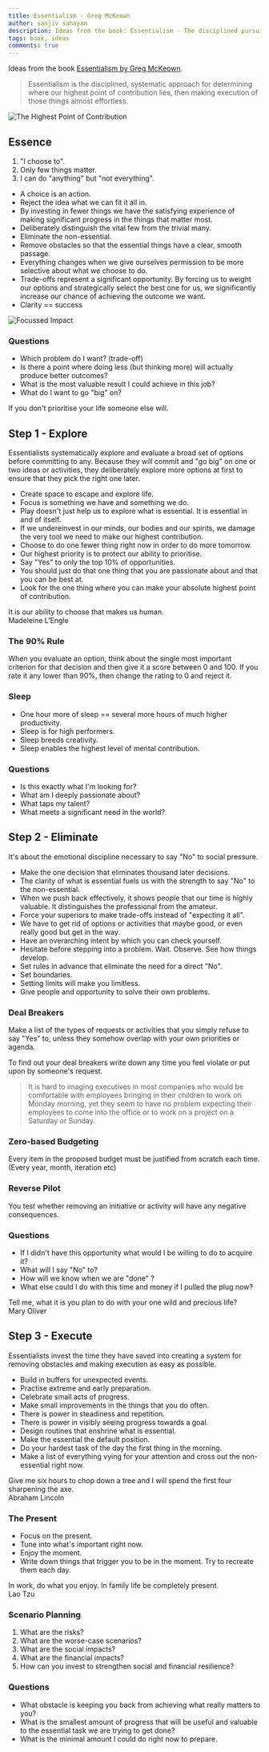 ```yaml
---
title: Essentialism - Greg McKeown
author: sanjiv sahayam
description: Ideas from the book: Essentialism - The disciplined pursuit of less by Greg McKeown.
tags: book, ideas
comments: true
---
```


Ideas from the book [Essentialism by Greg McKeown](http://www.amazon.com/Essentialism-The-Disciplined-Pursuit-Less/dp/0804137382).

> Essentialism is the disciplined, systematic approach for determining where our highest point of contribution lies, then making execution of those things almost effortless.

![The Highest Point of Contribution](/images/essentialism_highest_point_of_contribution.png)

## Essence ##

1. "I choose to".
1. Only few things matter.
1. I can do "anything" but "not everything".

* A choice is an action.
* Reject the idea what we can fit it all in.
* By investing in fewer things we have the satisfying experience of making significant progress in the things that matter most.
* Deliberately distinguish the vital few from the trivial many.
* Eliminate the non-essential.
* Remove obstacles so that the essential things have a clear, smooth passage.
* Everything changes when we give ourselves permission to be more selective about what we choose to do.
* Trade-offs represent a significant opportunity. By forcing us to weight our options and strategically select the best one for us, we significantly increase our chance of achieving the outcome we want.
* Clarity == success

![Focussed Impact](/images/essentialism_energy.png)

### Questions ###

* Which problem do I want? (trade-off)
* Is there a point where doing less (but thinking more) will actually produce better outcomes?
* What is the most valuable result I could achieve in this job?
* What do I want to go "big" on?

<div class="quote">If you don't prioritise your life someone else will.</div>

## Step 1 - Explore ##

Essentialists systematically explore and evaluate a broad set of options before committing to any. Because they will commit and "go big" on one or two ideas or activities, they deliberately explore more options at first to ensure that they pick the right one later.

* Create space to escape and explore life.
* Focus is something we have and something we do.
* Play doesn't just help us to explore what is essential. It is essential in and of itself.
* If we undereinvest in our minds, our bodies and our spirits, we damage the very tool we need to make our highest contribution.
* Choose to do one fewer thing right now in order to do more tomorrow.
* Our highest priority is to protect our ability to prioritise.
* Say "Yes" to only the top 10% of opportunities.
* You should just do that one thing that you are passionate about and that you can be best at.
* Look for the one thing where you can make your absolute highest point of contribution.

<div class="quote">It is our ability to choose that makes us human.</div>
<div class="attribution">Madeleine L'Engle</div>

### The 90% Rule ###

When you evaluate an option, think about the single most important criterion for that decision and then give it a score between 0 and 100. If you rate it any lower than 90%, then change the rating to 0 and reject it.

### Sleep ###
* One hour more of sleep == several more hours of much higher productivity.
* Sleep is for high performers.
* Sleep breeds creativity.
* Sleep enables the highest level of mental contribution.

### Questions ###

* Is this exactly what I'm looking for?
* What am I deeply passionate about?
* What taps my talent?
* What meets a significant need in the world?

## Step 2 - Eliminate ##

It's about the emotional discipline necessary to say "No" to social pressure.

* Make the one decision that eliminates thousand later decisions.
* The clarity of what is essential fuels us with the strength to say "No" to the non-essential.
* When we push back effectively, it shows people that our time is highly valuable. It distinguishes the professional from the amateur.
* Force your superiors to make trade-offs instead of "expecting it all".
* We have to get rid of options or activities that maybe good, or even really good but get in the way.
* Have an overarching intent by which you can check yourself.
* Hesitate before stepping into a problem. Wait. Observe. See how things develop.
* Set rules in advance that eliminate the need for a direct "No".
* Set boundaries.
* Setting limits will make you limitless.
* Give people and opportunity to solve their own problems.

### Deal Breakers ###

Make a list of the types of requests or activities that you simply refuse to say "Yes" to, unless they somehow overlap with your own priorities or agenda.

To find out your deal breakers write down any time you feel violate or put upon by someone's request.


> It is hard to imaging executives in most companies who would be comfortable with employees bringing in their children to work on Monday morning, yet they seem to have no problem expecting their employees to come into the office or to work on a project on a Saturday or Sunday.

### Zero-based Budgeting ###

Every item in the proposed budget must be justified from scratch each time. (Every year, month, iteration etc)

### Reverse Pilot ###

You test whether removing an initiative or activity will have any negative consequences.

### Questions ###

* If I didn't have this opportunity what would I be willing to do to acquire it?
* What will I say "No" to?
* How will we know when we are "done" ?
* What else could I do with this time and money if I pulled the plug now?

<div class="quote">Tell me, what it is you plan to do with your one wild and precious life?</div>
<div class="attribution">Mary Oliver</div>


## Step 3 - Execute ##

Essentialists invest the time they have saved into creating a system for removing obstacles and making execution as easy as possible.

* Build in buffers for unexpected events.
* Practise extreme and early preparation.
* Celebrate small acts of progress.
* Make small improvements in the things that you do often.
* There is power in steadiness and repetition.
* There is power in visibly seeing progress towards a goal.
* Design routines that enshrine what is essential.
* Make the essential the default position.
* Do your hardest task of the day the first thing in the morning.
* Make a list of everything vying for your attention and cross out the non-essential right now.

<div class="quote">Give me six hours to chop down a tree and I will spend the first four sharpening the axe.</div>
<div class="attribution">Abraham Lincoln</div>

### The Present ###

* Focus on the present.
* Tune into what's important right now.
* Enjoy the moment.
* Write down things that trigger you to be in the moment. Try to recreate them each day.

<div class="quote">In work, do what you enjoy. In family life be completely present.</div>
<div class="attribution">Lao Tzu</div>

### Scenario Planning ###

1. What are the risks?
1. What are the worse-case scenarios?
1. What are the social impacts?
1. What are the financial impacts?
1. How can you invest to strengthen social and financial resilience?

### Questions ###

* What obstacle is keeping you back from achieving what really matters to you?
* What is the smallest amount of progress that will be useful and valuable to the essential task we are trying to get done?
* What is the minimal amount I could do right now to prepare.